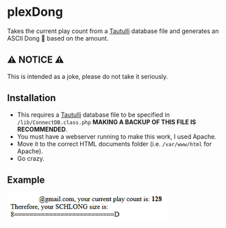 # plexDong
Takes the current play count from a [Tautulli](https://github.com/Tautulli/Tautulli) database file and generates an ASCII Dong 🍆 based on the amount.

## ⚠ NOTICE ⚠

This is intended as a joke, please do not take it seriously. 

## Installation

- This requires a [Tautulli](https://github.com/Tautulli/Tautulli) database file to be specified in `/lib/ConnectDB.class.php` **MAKING A BACKUP OF THIS FILE IS RECOMMENDED**.
- You must have a webserver running to make this work, I used Apache. 
- Move it to the correct HTML documents folder (i.e. `/var/www/html` for Apache).
- Go crazy.

## Example

![Example](/assets/output.png)
